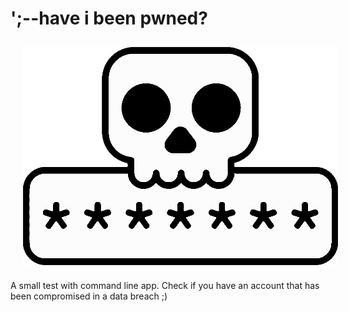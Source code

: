 # ';--have i been pwned?

<img src="docs/pwned.png" align="center" hspace="20px" vspace="10px">

A small test with command line app. Check if you have an account that has been compromised in a data breach ;)
